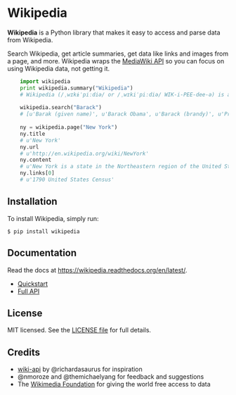 Wikipedia
=========

**Wikipedia** is a Python library that makes it easy to access and parse data from Wikipedia.

Search Wikipedia, get article summaries, get data like links and images from a page, and more. Wikipedia wraps the [MediaWiki API](https://www.mediawiki.org/wiki/API) so you can focus on using Wikipedia data, not getting it.

```python
	import wikipedia
	print wikipedia.summary("Wikipedia")
	# Wikipedia (/ˌwɪkɨˈpiːdiə/ or /ˌwɪkiˈpiːdiə/ WIK-i-PEE-dee-ə) is a collaboratively edited, multilingual, free Internet encyclopedia supported by the non-profit Wikimedia Foundation...
	
	wikipedia.search("Barack")
	# [u'Barak (given name)', u'Barack Obama', u'Barack (brandy)', u'Presidency of Barack Obama', u'Family of Barack Obama', u'First inauguration of Barack Obama', u'Barack Obama presidential campaign, 2008', u'Barack Obama, Sr.', u'Barack Obama citizenship conspiracy theories', u'Presidential transition of Barack Obama']
	
	ny = wikipedia.page("New York")
	ny.title
	# u'New York'
	ny.url
	# u'http://en.wikipedia.org/wiki/NewYork'
	ny.content
	# u'New York is a state in the Northeastern region of the United States. New York is the 27th-most exten'...
	ny.links[0]
	# u'1790 United States Census'
```
	
Installation
------------

To install Wikipedia, simply run:

	$ pip install wikipedia
	
Documentation
-------------

Read the docs at https://wikipedia.readthedocs.org/en/latest/.

* [Quickstart](https://wikipedia.readthedocs.org/en/latest/quickstart.html)
* [Full API](https://wikipedia.readthedocs.org/en/latest/code.html)

License
-------

MIT licensed. See the [LICENSE file](https://github.com/goldsmith/Wikipedia/blob/master/LICENSE) for full details.

Credits
-------

* [wiki-api](https://github.com/richardasaurus/wiki-api) by @richardasaurus for inspiration
* @nmoroze and @themichaelyang for feedback and suggestions
* The [Wikimedia Foundation](http://wikimediafoundation.org/wiki/Home) for giving the world free access to data
